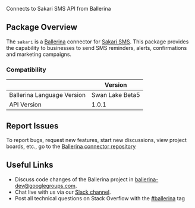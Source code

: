 Connects to Sakari SMS API from Ballerina

## Package Overview
The `sakari` is a [Ballerina](https://ballerina.io/) connector for [Sakari SMS](https://sakari.io/).
This package provides the capability to businesses to send SMS reminders, alerts, confirmations and marketing campaigns.

### Compatibility
|                               | Version               |
|-------------------------------|-----------------------|
| Ballerina Language Version    | Swan Lake Beta5       |
| API Version                   | 1.0.1                 |

## Report Issues
To report bugs, request new features, start new discussions, view project boards, etc., go to the [Ballerina connector repository](https://github.com/ballerina-platform/ballerinax-openapi-connectors)
## Useful Links
- Discuss code changes of the Ballerina project in [ballerina-dev@googlegroups.com](mailto:ballerina-dev@googlegroups.com).
- Chat live with us via our [Slack channel](https://ballerina.io/community/slack/).
- Post all technical questions on Stack Overflow with the [#ballerina](https://stackoverflow.com/questions/tagged/ballerina) tag

